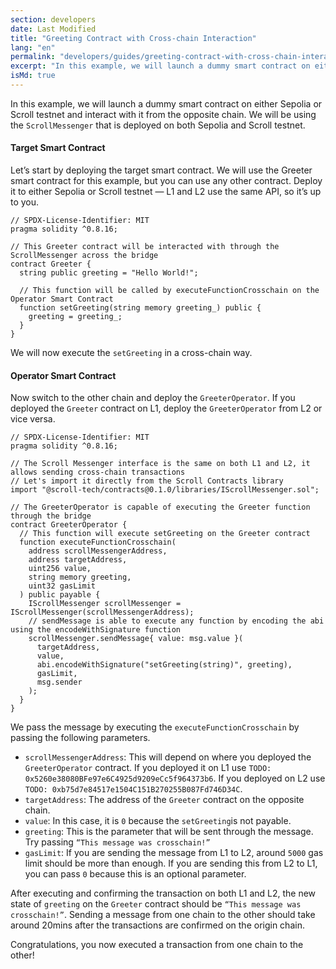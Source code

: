 ```yaml
---
section: developers
date: Last Modified
title: "Greeting Contract with Cross-chain Interaction"
lang: "en"
permalink: "developers/guides/greeting-contract-with-cross-chain-interaction"
excerpt: "In this example, we will launch a dummy smart contract on either Sepolia or Scroll testnet and interact with it from the opposite chain."
isMd: true
---
```


In this example, we will launch a dummy smart contract on either Sepolia or Scroll testnet and interact with it from the opposite chain. We will be using the `ScrollMessenger` that is deployed on both Sepolia and Scroll testnet.

#### Target Smart Contract

Let’s start by deploying the target smart contract. We will use the Greeter smart contract for this example, but you can use any other contract. Deploy it to either Sepolia or Scroll testnet — L1 and L2 use the same API, so it’s up to you.

```solidity
// SPDX-License-Identifier: MIT
pragma solidity ^0.8.16;

// This Greeter contract will be interacted with through the ScrollMessenger across the bridge
contract Greeter {
  string public greeting = "Hello World!";

  // This function will be called by executeFunctionCrosschain on the Operator Smart Contract
  function setGreeting(string memory greeting_) public {
    greeting = greeting_;
  }
}
```

We will now execute the `setGreeting` in a cross-chain way.

#### Operator Smart Contract

Now switch to the other chain and deploy the `GreeterOperator`. If you deployed the `Greeter` contract on L1, deploy the `GreeterOperator` from L2 or vice versa.

```solidity
// SPDX-License-Identifier: MIT
pragma solidity ^0.8.16;

// The Scroll Messenger interface is the same on both L1 and L2, it allows sending cross-chain transactions
// Let's import it directly from the Scroll Contracts library
import "@scroll-tech/contracts@0.1.0/libraries/IScrollMessenger.sol";

// The GreeterOperator is capable of executing the Greeter function through the bridge
contract GreeterOperator {
  // This function will execute setGreeting on the Greeter contract
  function executeFunctionCrosschain(
    address scrollMessengerAddress,
    address targetAddress,
    uint256 value,
    string memory greeting,
    uint32 gasLimit
  ) public payable {
    IScrollMessenger scrollMessenger = IScrollMessenger(scrollMessengerAddress);
    // sendMessage is able to execute any function by encoding the abi using the encodeWithSignature function
    scrollMessenger.sendMessage{ value: msg.value }(
      targetAddress,
      value,
      abi.encodeWithSignature("setGreeting(string)", greeting),
      gasLimit,
      msg.sender
    );
  }
}
```

We pass the message by executing the `executeFunctionCrosschain` by passing the following parameters.

- `scrollMessengerAddress`: This will depend on where you deployed the `GreeterOperator` contract. If you deployed it on L1 use `TODO: 0x5260e38080BFe97e6C4925d9209eCc5f964373b6`. If you deployed on L2 use `TODO: 0xb75d7e84517e1504C151B270255B087Fd746D34C`.
- `targetAddress`: The address of the `Greeter` contract on the opposite chain.
- `value`: In this case, it is `0` because the `setGreeting`is not payable.
- `greeting`: This is the parameter that will be sent through the message. Try passing `“This message was crosschain!”`
- `gasLimit`: If you are sending the message from L1 to L2, around `5000` gas limit should be more than enough. If you are sending this from L2 to L1, you can pass `0` because this is an optional parameter.

After executing and confirming the transaction on both L1 and L2, the new state of `greeting` on the `Greeter` contract should be `“This message was crosschain!”`. Sending a message from one chain to the other should take around 20mins after the transactions are confirmed on the origin chain.

Congratulations, you now executed a transaction from one chain to the other!
